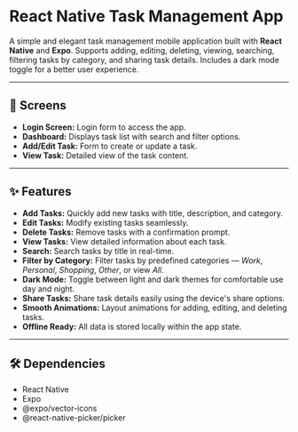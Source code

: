 # React Native Task Management App

A simple and elegant task management mobile application built with **React Native** and **Expo**. Supports adding, editing, deleting, viewing, searching, filtering tasks by category, and sharing task details. Includes a dark mode toggle for a better user experience.

---
## 📱 Screens

- **Login Screen:** Login form to access the app.
- **Dashboard:** Displays task list with search and filter options.
- **Add/Edit Task:** Form to create or update a task.
- **View Task:** Detailed view of the task content.

---

## ✨ Features

- **Add Tasks:** Quickly add new tasks with title, description, and category.
- **Edit Tasks:** Modify existing tasks seamlessly.
- **Delete Tasks:** Remove tasks with a confirmation prompt.
- **View Tasks:** View detailed information about each task.
- **Search:** Search tasks by title in real-time.
- **Filter by Category:** Filter tasks by predefined categories — *Work*, *Personal*, *Shopping*, *Other*, or view *All*.
- **Dark Mode:** Toggle between light and dark themes for comfortable use day and night.
- **Share Tasks:** Share task details easily using the device's share options.
- **Smooth Animations:** Layout animations for adding, editing, and deleting tasks.
- **Offline Ready:** All data is stored locally within the app state.

---

## 🛠️ Dependencies

- React Native
- Expo
- @expo/vector-icons
- @react-native-picker/picker


